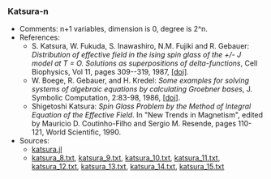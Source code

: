 ### Katsura-n

- Comments: n+1 variables, dimension is 0, degree is 2^n.
- References:
    - S. Katsura, W. Fukuda, S. Inawashiro, N.M. Fujiki and R. Gebauer: *Distribution of effective field in the ising spin glass of the +/- J model at T = O. Solutions as superpositions of delta-functions*, Cell Biophysics, Vol 11, pages 309--319, 1987, [[doi]](https://link.springer.com/article/10.1007/BF02797126).
    - W. Boege, R. Gebauer, and H. Kredel:
    *Some examples for solving systems of algebraic equations by
    calculating Groebner bases*, J. Symbolic Computation, 2:83-98, 1986, [[doi]](https://doi.org/10.1016/S0747-7171(86)80014-1).
    - Shigetoshi Katsura:
    *Spin Glass Problem by the Method of Integral Equation
    of the Effective Field*. In "New Trends in Magnetism",
    edited by Mauricio D. Coutinho-Filho and Sergio M. Resende,
    pages 110-121, World Scientific, 1990.
- Sources:
    - [katsura.jl](./systems/katsura/katsura.jl)
    - [katsura_8.txt](./systems/katsura/txt/katsura_8.txt), [katsura_9.txt](./systems/katsura/txt/katsura_9.txt), [katsura_10.txt](./systems/katsura/txt/katsura_10.txt), [katsura_11.txt](./systems/katsura/txt/katsura_11.txt), [katsura_12.txt](./systems/katsura/txt/katsura_12.txt), [katsura_13.txt](./systems/katsura/txt/katsura_13.txt), [katsura_14.txt](./systems/katsura/txt/katsura_14.txt), [katsura_15.txt](./systems/katsura/txt/katsura_15.txt)
